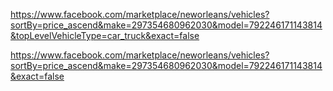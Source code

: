 https://www.facebook.com/marketplace/neworleans/vehicles?sortBy=price_ascend&make=297354680962030&model=792246171143814&topLevelVehicleType=car_truck&exact=false

https://www.facebook.com/marketplace/neworleans/vehicles?sortBy=price_ascend&make=297354680962030&model=792246171143814&exact=false
